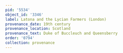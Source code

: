 ```yaml
---
pid: '5534'
object_id: '3346'
label: Latona and the Lycian Farmers (London)
provenance_date: 19th century
provenance_location: Scotland
provenance_text: Duke of Buccleuch and Queensberry
order: '0794'
collection: provenance
---
```

